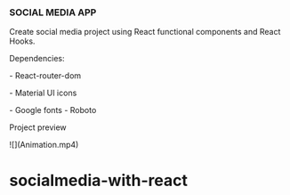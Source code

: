 <h3>SOCIAL MEDIA APP</h3>

<p> Create social media project using React functional components and React Hooks.</p>

<p>Dependencies:</p>
<p> - React-router-dom</p>
<p> - Material UI icons</p>
<p> - Google fonts - Roboto</p>

<p>Project preview</p>
![](Animation.mp4)




# socialmedia-with-react

